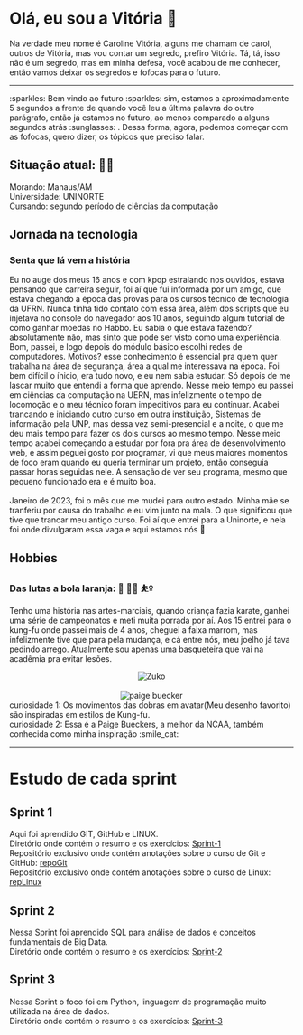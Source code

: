 # Olá, eu sou a Vitória :dizzy:

Na verdade meu nome é Caroline Vitória, alguns me chamam de carol, outros de Vitória, mas vou contar um segredo, prefiro Vitória. Tá, tá, isso não é um segredo, mas em minha defesa, você acabou de me conhecer, então vamos deixar os segredos e fofocas para o futuro.
<hr>
:sparkles: Bem vindo ao futuro :sparkles: sim, estamos a aproximadamente 5 segundos a frente de quando você leu a última palavra do outro parágrafo, então já estamos no futuro, ao menos comparado a alguns segundos atrás  :sunglasses: . Dessa forma, agora, podemos começar com as fofocas, quero dizer, os tópicos que preciso falar.

<br>

## Situação atual: :standing_woman:
Morando: Manaus/AM <br>
Universidade: UNINORTE <br>
Cursando: segundo período de ciências da computação <br>

## Jornada na tecnologia
### Senta que lá vem a história
Eu no auge dos meus 16 anos e com kpop estralando nos ouvidos, estava pensando que carreira seguir, foi aí que fui informada por um amigo, que estava chegando a época das provas para os cursos técnico de tecnologia da UFRN. Nunca tinha tido contato com essa área, além dos scripts que eu injetava no console do navegador aos 10 anos, seguindo algum tutorial de como ganhar moedas no Habbo. Eu sabia o que estava fazendo? absolutamente não, mas sinto que pode ser visto como uma experiência. Bom, passei, e logo depois do módulo básico escolhi redes de computadores. Motivos? esse conhecimento é essencial pra quem quer trabalha na área de segurança, área a qual me interessava na época. Foi bem difícil o ínicio, era tudo novo, e eu nem sabia estudar. Só depois de me lascar muito que entendi a forma que aprendo. Nesse meio tempo eu passei em ciências da computação na UERN, mas infelizmente o tempo de locomoção e o meu técnico foram impeditivos para eu continuar. Acabei trancando e iniciando outro curso em outra instituição, Sistemas de informação pela UNP, mas dessa vez semi-presencial e a noite, o que me deu mais tempo para fazer os dois cursos ao mesmo tempo. Nesse meio tempo acabei começando a estudar por fora pra área de desenvolvimento web, e assim peguei gosto por programar, vi que meus maiores momentos de foco eram quando eu queria terminar um projeto, então conseguia passar horas seguidas nele. A sensação de ver seu programa, mesmo que pequeno funcionado era e é muito boa.  
<br>
Janeiro de 2023, foi o mês que me mudei para outro estado. Minha mãe se tranferiu por causa do trabalho e eu vim junto na mala. O que significou que tive que trancar meu antigo curso. Foi aí que entrei para a Uninorte, e nela foi onde divulgaram essa vaga e aqui estamos nós :dancers:

## Hobbies
### Das lutas a bola laranja: :martial_arts_uniform:  	:woman_cartwheeling:  :basketball_woman:
Tenho uma história nas artes-marciais, quando criança fazia karate, ganhei uma série de campeonatos e meti muita porrada por aí. Aos 15 entrei para o kung-fu onde passei mais de 4 anos, cheguei a faixa marrom, mas infelizmente tive que para pela mudança, e cá entre nós, meu joelho já tava pedindo arrego.
Atualmente sou apenas uma basqueteira que vai na acadêmia pra evitar lesões.

<div align="center">
<img alt ="Zuko" src="https://i.pinimg.com/originals/00/a6/b7/00a6b7e320f69ab5243d5c4b641ee3f1.gif">
</div>
<br>

<div align="center">
<img alt="paige buecker" src="https://github.com/CarolineVitoria/img/blob/main/paige-bueckers-uconn.gif?raw=true">
</div>
curiosidade 1: Os movimentos das dobras em avatar(Meu desenho favorito) são inspiradas em estilos de Kung-fu.
<br>
curiosidade 2: Essa é a Paige Bueckers, a melhor da NCAA, também conhecida como minha inspiração :smile_cat:

<hr>

# Estudo de cada sprint
## Sprint 1
Aqui foi aprendido GIT, GitHub e LINUX. <br>
Diretório onde contém o resumo e os exercícios: [Sprint-1](sprint_1) 
<br>
Repositório exclusivo onde contém anotações sobre o curso de Git e GitHub: [repoGit](https://github.com/CarolineVitoria/Git_Github/tree/main)
<br>
Repositório exclusivo onde contém anotações sobre o curso de Linux: [repLinux](https://github.com/CarolineVitoria/Linux)

## Sprint 2
Nessa Sprint foi aprendido SQL para análise de dados e conceitos fundamentais de Big Data. <br>
Diretório onde contém o resumo e os exercícios: [Sprint-2](sprint_2)

## Sprint 3
Nessa Sprint o foco foi em Python, linguagem de programação muito utilizada na área de dados. <br>
Diretório onde contém o resumo e os exercícios: [Sprint-3](sprint_3)